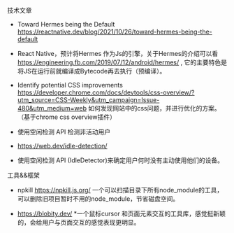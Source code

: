技术文章
* Toward Hermes being the Default
https://reactnative.dev/blog/2021/10/26/toward-hermes-being-the-default
* React Native，预计将Hermes 作为Js的引擎，关于Hermes的介绍可以看 https://engineering.fb.com/2019/07/12/android/hermes/  , 它的主要特色是将JS在运行前就编译成Bytecode再去执行（预编译）。

* Identify potential CSS improvements
https://developer.chrome.com/docs/devtools/css-overview/?utm_source=CSS-Weekly&utm_campaign=Issue-480&utm_medium=web
如何发现网站中的css问题，并进行优化的方案。（基于chrome css overview插件）

* 使用空闲检测 API 检测非活动用户
* https://web.dev/idle-detection/
* 使用空闲检测 API (IdleDetector)来确定用户何时没有主动使用他们的设备。

工具&&框架
* npkill
https://npkill.js.org/
一个可以扫描目录下所有node_module的工具，可以删除旧项目暂时不用的node_module，节省磁盘空间。

* https://blobity.dev/
*一个鼠标cursor 和页面元素交互的工具库，感觉挺新颖的，会给用户与页面交互的感觉表现更明显。
